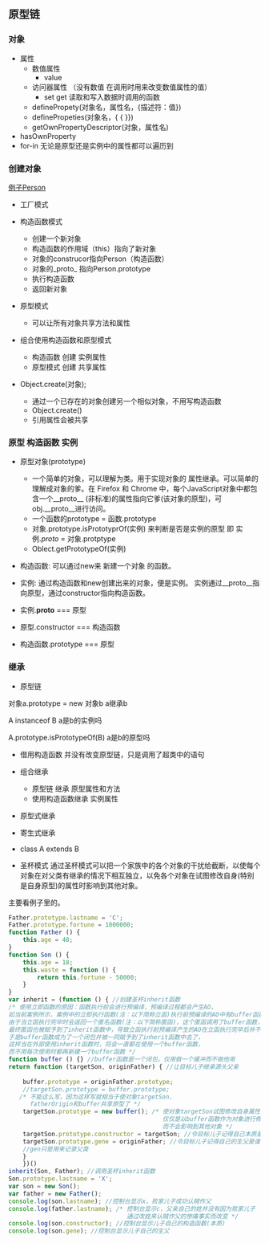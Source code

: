 ## 原型链
### 对象
* 属性
    * 数值属性
        * value
    * 访问器属性 （没有数值 在调用时用来改变数值属性的值）
        * set get 读取和写入数据时调用的函数
    * definePropety(对象名，属性名，{描述符：值})
    * definePropeties(对象名，{ { }})
    * getOwnPropertyDescriptor(对象，属性名)
* hasOwnProperty
* for-in 无论是原型还是实例中的属性都可以遍历到


### 创建对象
[例子Person](./people.js)
* 工厂模式

* 构造函数模式
    * 创建一个新对象
    * 构造函数的作用域（this）指向了新对象
    * 对象的construcor指向Person（构造函数）
    * 对象的_proto_ 指向Person.prototype
    * 执行构造函数
    * 返回新对象

* 原型模式
    * 可以让所有对象共享方法和属性

* 组合使用构造函数和原型模式
    * 构造函数 创建 实例属性
    * 原型模式 创建 共享属性  

* Object.create(对象);
    * 通过一个已存在的对象创建另一个相似对象，不用写构造函数
    * Object.create()
    * 引用属性会被共享

### 原型 构造函数 实例 

* 原型对象(prototype)
    * 一个简单的对象，可以理解为类。用于实现对象的 属性继承。可以简单的理解成对象的爹。在 Firefox 和 Chrome 中，每个JavaScript对象中都包含一个__proto__ (非标准)的属性指向它爹(该对象的原型)，可obj.__proto__进行访问。
    * 一个函数的prototype = 函数.prototype
    * 对象.prototype.isPrototyprOf(实例) 来判断是否是实例的原型 即 实例._proto_ = 对象.protptype
    * Oblect.getPrototypeOf(实例)
* 构造函数: 可以通过new来 新建一个对象 的函数。
* 实例: 通过构造函数和new创建出来的对象，便是实例。 实例通过__proto__指向原型，通过constructor指向构造函数。



* 实例.__proto__ === 原型

* 原型.constructor === 构造函数

* 构造函数.prototype === 原型

### 继承

* 原型链


对象a.prototype = new 对象b   a继承b

A instanceof B  a是b的实例吗

A.prototype.isPrototypeOf(B)  a是b的原型吗


* 借用构造函数
    并没有改变原型链，只是调用了超类中的语句

* 组合继承
    * 原型链 继承 原型属性和方法
    * 使用构造函数继承 实例属性

* 原型式继承
    

* 寄生式继承

* class A extends B
 
* 圣杯模式
通过圣杯模式可以把一个家族中的各个对象的干扰给截断，以使每个对象在对父类有继承的情况下相互独立，以免各个对象在试图修改自身(特别是自身原型)的属性时影响到其他对象。

主要看例子里的。
```js
Father.prototype.lastname = 'C';
Father.prototype.fortune = 1000000;
function Father () {
    this.age = 48;
}
function Son () {
    this.age = 18;
    this.waste = function () {
        return this.fortune - 50000;
    }
}
var inherit = (function () { //创建圣杯inherit函数
/* 使用立即函数的原因：函数执行前会进行预编译，预编译过程都会产生AO，
如当前案例所示，案例中的立即执行函数(注：以下简称立函)执行前预编译的AO中有buffer函数，
由于当立函执行完毕时会返回一个匿名函数(注：以下简称匿函)，这个匿函调用了buffer函数，
最终匿函也被赋予到了inherit函数中，导致立函执行前预编译产生的AO在立函执行完毕后并不会销毁，
于是buffer函数成为了一个闭包并被一同赋予到了inherit函数中去了，
这样当在外部使用inherit函数时，将会一直都在使用一个buffer函数，
而不用每次使用时都再新建一个buffer函数 */
function buffer () {} //buffer函数是一个闭包，仅用做一个缓冲而不做他用
return function (targetSon, originFather) { //让目标儿子继承源头父亲
    
    buffer.prototype = originFather.prototype; 
    //targetSon.prototype = buffer.prototype; 
   /* 不能这么写，因为这样写就相当于使对象targetSon、
      fatherOrigin和buffer共享原型了 */
    targetSon.prototype = new buffer(); /* 使对象targetSon试图修改自身属性时
                                           仅仅是以buffer函数作为对象进行修改，
                                           而不会影响到其他对象 */
    targetSon.prototype.constructor = targetSon; //令目标儿子记得自己本质是谁
    targetSon.prototype.gene = originFather; //令目标儿子记得自己的生父是谁
    //gen只是用来记录父类
    }
    })()
inherit(Son, Father); //调用圣杯inherit函数
Son.prototype.lastname = 'X';
var son = new Son();
var father = new Father();
console.log(son.lastname); //控制台显示x，败家儿子成功认贼作父
console.log(father.lastname); /* 控制台显示c，父亲自己的姓并没有因为败家儿子
                                 通过改姓来认贼作父的惨痛事实而改变 */
console.log(son.constructor); //控制台显示儿子自己的构造函数(本质)
console.log(son.gene); //控制台显示儿子自己的生父
```